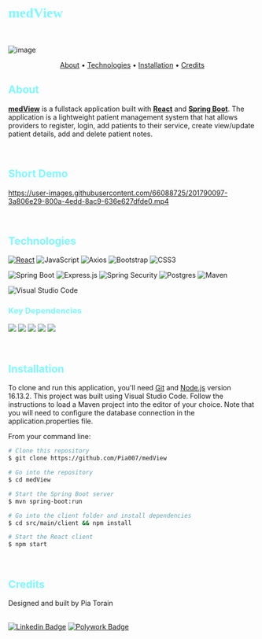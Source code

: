 <h1 style="color: #7DF9FF; font-family: 'montserrat' "><strong> medView </strong></h1>

<br/>

![image](https://user-images.githubusercontent.com/66088725/200199011-d3e8c00d-fa11-4aaf-a9f1-ce0073a0cee5.png)

<p align="center">
  <a href="#about">About</a> •
  <a href="#technologies">Technologies</a> •
  <a href="#installation">Installation</a> •
  <a href="#credits">Credits</a> 
</p>

<h2 style="color: #7DF9FF"> About </h2>

[**medView**](https://github.com/Pia007/medView) is a fullstack application built with [**React**](https://reactjs.org/) and [**Spring Boot**](https://spring.io/projects/spring-boot). The application is a lightweight patient management system that hat allows providers to register, login, add patients to their service, create view/update patient details, add and delete patient notes.

<br />

<h2 style="color: #7DF9FF"> Short Demo</h2>


https://user-images.githubusercontent.com/66088725/201790097-3a806e29-800a-4edd-8ac9-636e627dfde0.mp4

<br />

<h2 style="color: #7DF9FF"> Technologies</h2>

[![React](https://img.shields.io/badge/React-%231572B6.svg?style=plastic&logo=react&logoColor=white)](#)  ![JavaScript](https://img.shields.io/badge/Javascript-%23323330.svg?style=plastic&logo=javascript&logoColor=%23F7DF1E) ![Axios](https://img.shields.io/badge/Axios-%23734F96.svg?style=plastic&logo=axios&logoColor=%671DDF) ![Bootstrap](https://img.shields.io/badge/Bootstrap-%23563D7C.svg?style=plastic&logo=bootstrap&logoColor=white)
![CSS3](https://img.shields.io/badge/CSS3-%231572B6.svg?style=plastic&logo=css3&logoColor=white)  

![Spring Boot](https://img.shields.io/badge/Spring%20Boot-6DB33F?style=plastic&logo=spring-boot&logoColor=white) ![Express.js](https://img.shields.io/badge/Java-ED8B00?style=plastic&logo=openjdk&logoColor=white) 
![Spring Security](https://img.shields.io/badge/Spring%20Security-6DB33F?style=plastic&logo=spring-security&logoColor=white)
![Postgres](https://img.shields.io/badge/Postgres-%23316192.svg?style=plastic&logo=postgresql&logoColor=white)
![Maven](https://img.shields.io/badge/Maven-812878?style=plastic&logo=apache&logoColor=white)

![Visual Studio Code](https://img.shields.io/badge/Visual%20Studio%20Code-007acc?style=plastic&logo=visual-studio-code&logoColor=white) 

<h3 style="color: #7DF9FF">Key Dependencies</h3>

<img src="https://img.shields.io/badge/-CORS-285d95?style=plastic" /> <img src="https://img.shields.io/badge/-Project%20Lombok-285d95?style=plastic" /> <img src="https://img.shields.io/badge/-Moment-285d95?style=plastic" /> <img src="https://img.shields.io/badge/-React%20Router%20Dom-285d95?style=plastic" /> <img src="https://img.shields.io/badge/-Reactstrap-285d95?style=plastic" />

<br />

<h2 style="color: #7DF9FF"> Installation</h2>

To clone and run this application, you'll need [Git](https://git-scm.com) and [Node.js](https://nodejs.org/en/download/) version 16.13.2. This project was built using Visual Studio Code. Follow the instructions to load a Maven project into the editor of your choice. Note that you will need to configure the database connection in the application.properties file.

From your command line:

```bash
# Clone this repository
$ git clone https://github.com/Pia007/medView

# Go into the repository
$ cd medView

# Start the Spring Boot server
$ mvn spring-boot:run

# Go into the client folder and install dependencies
$ cd src/main/client && npm install

# Start the React client
$ npm start


```

<br /><h2 style="color: #7DF9FF">Credits</h2>
Designed and built by Pia Torain 
<br />
<br />

[![Linkedin Badge](https://img.shields.io/badge/-Pia_Torain-0e76a8?style=plastic&labelColor=black&logo=linkedin&logoColor=0e76a8)](https://www.linkedin.com/in/pia-torain-dev/) [![Polywork Badge](https://img.shields.io/badge/-@FeenixRizn-e74c3c?style=plastic&labelColor=black&logo=polywork&logoColor=e74c3c)](https://www.polywork.com/feenixrizn)
